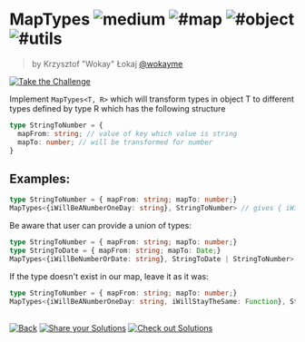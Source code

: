 <!--info-header-start--><h1>MapTypes <img src="https://img.shields.io/badge/-medium-d9901a" alt="medium"/> <img src="https://img.shields.io/badge/-%23map-999" alt="#map"/> <img src="https://img.shields.io/badge/-%23object-999" alt="#object"/> <img src="https://img.shields.io/badge/-%23utils-999" alt="#utils"/></h1><blockquote><p>by Krzysztof "Wokay" Łokaj <a href="https://github.com/wokayme" target="_blank">@wokayme</a></p></blockquote><p><a href="https://tsch.js.org/5821/play" target="_blank"><img src="https://img.shields.io/badge/-Take%20the%20Challenge-3178c6?logo=typescript&logoColor=white" alt="Take the Challenge"/></a> </p><!--info-header-end-->

Implement `MapTypes<T, R>` which will transform types in object T to different types defined by type
R which has the following structure

```ts
type StringToNumber = {
  mapFrom: string; // value of key which value is string
  mapTo: number; // will be transformed for number
}
```

## Examples:

```ts
type StringToNumber = { mapFrom: string; mapTo: number;}
MapTypes<{iWillBeANumberOneDay: string}, StringToNumber> // gives { iWillBeANumberOneDay: number; }
```

Be aware that user can provide a union of types:

```ts
type StringToNumber = { mapFrom: string; mapTo: number;}
type StringToDate = { mapFrom: string; mapTo: Date;}
MapTypes<{iWillBeNumberOrDate: string}, StringToDate | StringToNumber> // gives { iWillBeNumberOrDate: number | Date; }
```

If the type doesn't exist in our map, leave it as it was:

```ts
type StringToNumber = { mapFrom: string; mapTo: number;}
MapTypes<{iWillBeANumberOneDay: string, iWillStayTheSame: Function}, StringToNumber> // // gives { iWillBeANumberOneDay: number, iWillStayTheSame: Function }
```

<!--info-footer-start--><br><a href="../../README.md" target="_blank"><img src="https://img.shields.io/badge/-Back-grey" alt="Back"/></a> <a href="https://tsch.js.org/5821/answer" target="_blank"><img src="https://img.shields.io/badge/-Share%20your%20Solutions-teal" alt="Share your Solutions"/></a> <a href="https://tsch.js.org/5821/solutions" target="_blank"><img src="https://img.shields.io/badge/-Check%20out%20Solutions-de5a77?logo=awesome-lists&logoColor=white" alt="Check out Solutions"/></a> <!--info-footer-end-->
